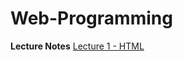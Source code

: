 # Web-Programming

**Lecture Notes**
[Lecture 1 - HTML](https://unexpected-fin-7b2.notion.site/Lecture-1-2438ec6e40e84b37924bf5c413653518)
